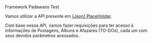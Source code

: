 Framework Padawans Test

Vamos utilizar a API presente em [{Json} PlaceHolder](https://jsonplaceholder.typicode.com). 

Com base nessa API, vamos fazer requisições para ter acesso à informações de Postagens, Álbuns e Afazares (TO-DOs), cada um com seus devidos parâmetros acessados.